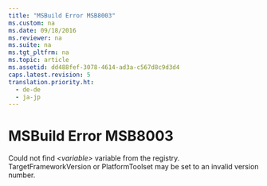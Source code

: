 ```yaml
---
title: "MSBuild Error MSB8003"
ms.custom: na
ms.date: 09/18/2016
ms.reviewer: na
ms.suite: na
ms.tgt_pltfrm: na
ms.topic: article
ms.assetid: dd488fef-3078-4614-ad3a-c567d8c9d3d4
caps.latest.revision: 5
translation.priority.ht: 
  - de-de
  - ja-jp
---
```

# MSBuild Error MSB8003
Could not find *<variable\>* variable from the registry.  TargetFrameworkVersion or PlatformToolset may be set to an invalid version number.